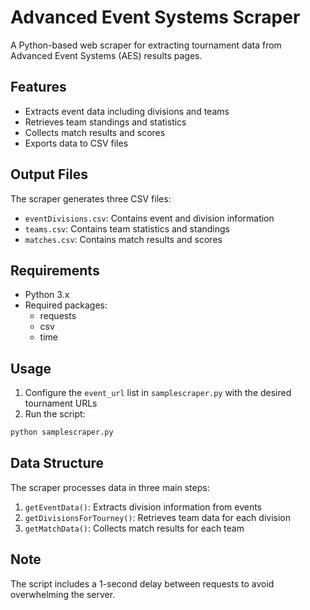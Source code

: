 # Advanced Event Systems Scraper

A Python-based web scraper for extracting tournament data from Advanced Event Systems (AES) results pages.

## Features

- Extracts event data including divisions and teams
- Retrieves team standings and statistics
- Collects match results and scores
- Exports data to CSV files

## Output Files

The scraper generates three CSV files:
- `eventDivisions.csv`: Contains event and division information
- `teams.csv`: Contains team statistics and standings
- `matches.csv`: Contains match results and scores

## Requirements

- Python 3.x
- Required packages:
  - requests
  - csv
  - time

## Usage

1. Configure the `event_url` list in `samplescraper.py` with the desired tournament URLs
2. Run the script:
```bash
python samplescraper.py
```

## Data Structure

The scraper processes data in three main steps:
1. `getEventData()`: Extracts division information from events
2. `getDivisionsForTourney()`: Retrieves team data for each division
3. `getMatchData()`: Collects match results for each team

## Note

The script includes a 1-second delay between requests to avoid overwhelming the server. 